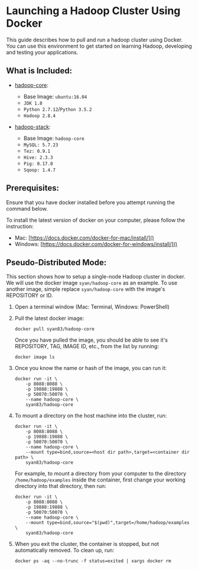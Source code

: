 # Launching a Hadoop Cluster Using Docker

This guide describes how to pull and run a hadoop cluster using Docker. You can use this environment to get started on learning Hadoop, developing and testing your applications.

## What is Included:

- [hadoop-core](https://hub.docker.com/r/syan83/hadoop-core/):
	- Base Image: `ubuntu:16.04`
	- `JDK 1.8`
	- `Python 2.7.12`/`Python 3.5.2`
	- `Hadoop 2.8.4`

- [hadoop-stack](https://hub.docker.com/r/syan83/hadoop-stack/):
	- Base Image: `hadoop-core`
	- `MySQL: 5.7.23`
	- `Tez: 0.9.1`
	- `Hive: 2.3.3`
	- `Pig: 0.17.0`
	- `Sqoop: 1.4.7`
 
## Prerequisites:

Ensure that you have docker installed before you attempt running the command below.

To install the latest version of docker on your computer, please follow the instruction:

- Mac: [https://docs.docker.com/docker-for-mac/install/]()
- Windows: [https://docs.docker.com/docker-for-windows/install/]()


## Pseudo-Distributed Mode:

This section shows how to setup a single-node Hadoop cluster in docker. We will use the docker image `syan/hadoop-core` as an example. To use another image, simple replace `syan/hadoop-core` with the image's REPOSITORY or ID.

1. Open a terminal window (Mac: Terminal, Windows: PowerShell)
2. Pull the latest docker image:

	```
	docker pull syan83/hadoop-core
	```
	
	Once you have pulled the image, you should be able to see it's REPOSITORY, TAG, IMAGE ID, etc., from the list by running:
	
	```
	docker image ls
	```
	
3. Once you know the name or hash of the image, you can run it:

	```
	docker run -it \
        -p 8088:8088 \
        -p 19888:19888 \
        -p 50070:50070 \
        --name hadoop-core \
        syan83/hadoop-core
    ```
    
4. To mount a directory on the host machine into the cluster, run:

	```
	docker run -it \
        -p 8088:8088 \
        -p 19888:19888 \
        -p 50070:50070 \
        --name hadoop-core \
        --mount type=bind,source=<host dir path>,target=<container dir path> \
        syan83/hadoop-core
    ```
    
    For example, to mount a directory from your computer to the directory `/home/hadoop/examples` inside the container, first change your working directory into that directory, then run:
    
	```
	docker run -it \
        -p 8088:8088 \
        -p 19888:19888 \
        -p 50070:50070 \
        --name hadoop-core \
        --mount type=bind,source="$(pwd)",target=/home/hadoop/examples \
        syan83/hadoop-core
    ```

5. When you exit the cluster, the container is stopped, but not automatically removed. To clean up, run:

	```
	docker ps -aq --no-trunc -f status=exited | xargs docker rm
	```
	
